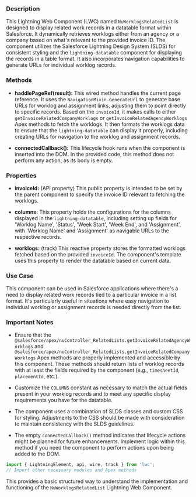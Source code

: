 ### Description

This Lightning Web Component (LWC) named `NuWorklogsRelatedList` is designed to display related work records in a datatable format within Salesforce. It dynamically retrieves worklogs either from an agency or a company based on what's relevant to the provided invoice ID. The component utilizes the Salesforce Lightning Design System (SLDS) for consistent styling and the `lightning-datatable` component for displaying the records in a table format. It also incorporates navigation capabilities to generate URLs for individual worklog records.

### Methods

- **haddlePageRef(result):** This wired method handles the current page reference. It uses the `NavigationMixin.GenerateUrl` to generate base URLs for worklog and assignment links, adjusting them to point directly to specific records. Based on the `invoiceId`, it makes calls to either `getInvoiceRelatedCompanyWorklogs` or `getInvoiceRelatedAgencyWorklogs` Apex methods to fetch the worklogs. It then formats the worklogs data to ensure that the `lightning-datatable` can display it properly, including creating URLs for navigation to the worklog and assignment records.

- **connectedCallback():** This lifecycle hook runs when the component is inserted into the DOM. In the provided code, this method does not perform any action, as its body is empty.

### Properties

- **invoiceId:** (API property) This public property is intended to be set by the parent component to specify the invoice ID relevant to fetching the worklogs.

- **columns:** This property holds the configurations for the columns displayed in the `lightning-datatable`, including setting up fields for 'Worklog Name', 'Status', 'Week Start', 'Week End', and 'Assignment', with 'Worklog Name' and 'Assignment' as navigable URLs to the respective records.

- **worklogs:** (track) This reactive property stores the formatted worklogs fetched based on the provided `invoiceId`. The component's template uses this property to render the datatable based on current data.

### Use Case

This component can be used in Salesforce applications where there's a need to display related work records tied to a particular invoice in a list format. It's particularly useful in situations where easy navigation to individual worklog or assignment records is needed directly from the list.

### Important Notes

- Ensure that the `@salesforce/apex/nuController_RelatedLists.getInvoiceRelatedAgencyWorklogs` and `@salesforce/apex/nuController_RelatedLists.getInvoiceRelatedCompanyWorklogs` Apex methods are properly implemented and accessible by this component. These methods should return lists of worklog records with at least the fields required by the component (e.g., `timesheetId`, `placementId`, etc.).

- Customize the `COLUMNS` constant as necessary to match the actual fields present in your worklog records and to meet any specific display requirements you have for the datatable.

- The component uses a combination of SLDS classes and custom CSS for styling. Adjustments to the CSS should be made with consideration to maintain consistency with the SLDS guidelines.

- The empty `connectedCallback()` method indicates that lifecycle actions might be planned for future enhancements. Implement logic within this method if you need the component to perform actions upon being added to the DOM.

```javascript
import { LightningElement, api, wire, track } from 'lwc';
// Import other necessary modules and Apex methods
```

This provides a basic structured way to understand the implementation and functioning of the `NuWorklogsRelatedList` Lightning Web Component.